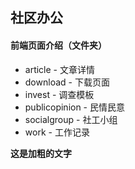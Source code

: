 ## 社区办公
#### 前端页面介绍（文件夹）
+ article - 文章详情
+ download - 下载页面
+ invest - 调查模板
+ publicopinion - 民情民意
+ socialgroup - 社工小组
+ work - 工作记录

**这是加粗的文字**

